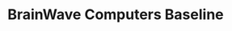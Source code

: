 ---
title: "BrainWave Computers Baseline"
url: /hillsboro/brainwave-computers-baseline/
shop: Computer
---